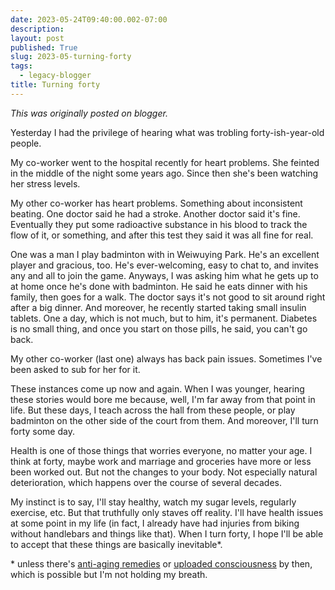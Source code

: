 ```yaml
---
date: 2023-05-24T09:40:00.002-07:00
description: 
layout: post
published: True
slug: 2023-05-turning-forty
tags:
  - legacy-blogger
title: Turning forty
---
```


*This was originally posted on blogger.*

Yesterday I had the privilege of hearing what was trobling forty-ish-year-old people.

My co-worker went to the hospital recently for heart problems. She feinted in the middle of the night some years ago. Since then she's been watching her stress levels.

My other co-worker has heart problems. Something about inconsistent beating. One doctor said he had a stroke. Another doctor said it's fine. Eventually they put some radioactive substance in his blood to track the flow of it, or something, and after this test they said it was all fine for real.

One was a man I play badminton with in Weiwuying Park. He's an
excellent player and gracious, too. He's ever-welcoming, easy to chat
to, and invites any and all to join the game. Anyways, I was asking him
what he gets up to at home once he's done with badminton. He said he
eats dinner with his family, then goes for a walk. The doctor says it's
not good to sit around right after a big dinner. And moreover, he
recently started taking small insulin tablets. One a day, which is not
much, but to him, it's permanent. Diabetes is no small thing, and once
you start on those pills, he said, you can't go back.

My other co-worker (last one) always has back pain issues. Sometimes I've been asked to sub for her for it.

These instances come up now and again. When I was younger, hearing these stories would bore me because, well, I'm far away from that point in life. But these days, I teach across the hall from these people, or play badminton on the other side of the court from them. And moreover, I'll turn forty some day.

Health is one of those things that worries everyone, no matter your age. I think at forty, maybe work and marriage and groceries have more or less been worked out. But not the changes to your body. Not especially natural deterioration, which happens over the course of several decades.

My instinct is to say, I'll stay healthy, watch my sugar levels, regularly exercise, etc. But that truthfully only staves off reality. I'll have health issues at some point in my life (in fact, I already have had injuries from biking without handlebars and things like that). When I turn forty, I hope I'll be able to accept that these things are basically inevitable\*.

\* unless there's [anti-aging remedies](https://www.sens.org/about-us/) or [uploaded consciousness](https://en.wikipedia.org/wiki/Mind_uploading) by then, which is possible but I'm not holding my breath.   


